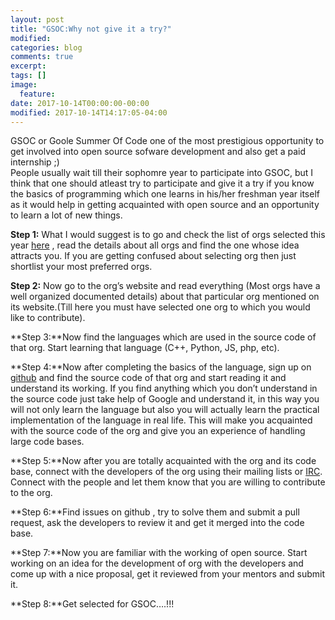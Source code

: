 ```yaml
---
layout: post
title: "GSOC:Why not give it a try?"
modified:
categories: blog
comments: true
excerpt:
tags: []
image:
  feature:
date: 2017-10-14T00:00:00-00:00
modified: 2017-10-14T14:17:05-04:00
---
```


GSOC or Goole Summer Of Code one of the most prestigious opportunity to get involved into open source sofware development and also get a paid internship ;)<br>
People usually wait till their sophomre year to participate into GSOC, but I think that one should atleast try to participate and give it a try if you know the basics of programming which one learns in his/her freshman year itself as it would help in getting acquainted with open source and an opportunity to learn a lot of new things.

**Step 1:** What I would suggest is to go and check the list of orgs selected this year <a href ="https://summerofcode.withgoogle.com/organizations/">here</a> , read the details about all orgs and find the one whose idea attracts you. If you are getting confused about selecting org then just shortlist your most preferred orgs.

**Step 2:** Now go to the org’s website and read everything (Most orgs have a well organized documented details) about that particular org mentioned on its website.(Till here you must have selected one org to which you would like to contribute).

**Step 3:**Now find the languages which are used in the source code of that org. Start learning that language (C++, Python, JS, php, etc).

**Step 4:**Now after completing the basics of the language, sign up on <a href ="https://github.com/">github</a> and find the source code of that org and start reading it and understand its working. If you find anything which you don’t understand in the source code just take help of Google and understand it, in this way you will not only learn the language but also you will actually learn the practical implementation of the language in real life. This will make you acquainted with the source code of the org and give you an experience of handling large code bases.

**Step 5:**Now after you are totally acquainted with the org and its code base, connect with the developers of the org using their mailing lists or <a href ="https://en.wikipedia.org/wiki/Internet_Relay_Chat">IRC</a>. Connect with the people and let them know that you are willing to contribute to the org.

**Step 6:**Find issues on github , try to solve them and submit a pull request, ask the developers to review it and get it merged into the code base.

**Step 7:**Now you are familiar with the working of open source. Start working on an idea for the development of org with the developers and come up with a nice proposal, get it reviewed from your mentors and submit it.

**Step 8:**Get selected for GSOC….!!!

